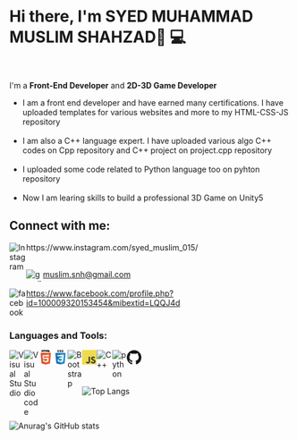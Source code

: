 
<h1> Hi there, I'm SYED MUHAMMAD MUSLIM SHAHZAD👋 💻</h1>
<img src="https://komarev.com/ghpvc/?username=Syed-Muslim-19&style=flat-square&color=blue" alt=""/>

<p>I'm a <b>Front-End Developer</b> and <b>2D-3D Game Developer</b></p>
<ul>
  <li>I am a front end developer and have earned many certifications. I have uploaded templates for various websites and more to my HTML-CSS-JS repository</li>
  <br>
  <li>I am also a C++ language expert. I have uploaded various algo C++ codes on Cpp repository and C++ project on project.cpp repository</li>
  <br>
  <li>I uploaded some code related to Python language too on pyhton repository</li>
  <br>
  <li>Now I am learing skills to build a professional 3D Game on Unity5</li>
</ul>
 <h2>Connect with me:</h2>
<img align="left" alt="Instagram" width="30px" src="https://raw.githubusercontent.com/n3wt0n/n3wt0n/master/assets/instagram.png"/>https://www.instagram.com/syed_muslim_015/
<br>
<br>

<img align="left" alt="gmail" width="30px" height="22px" src="https://e7.pngegg.com/pngimages/358/32/png-clipart-inbox-by-gmail-computer-icons-ios-email-gmail-angle-rectangle.png"/><a href="muslim.snh@gmail.com">muslim.snh@gmail.com</a>
<br />
<br />
<img align="left" alt="facebook" width="30px" src="https://e7.pngegg.com/pngimages/175/452/png-clipart-facebook-logo-facebook-icon-logo-facebook-icon-blue-text.png"/>https://www.facebook.com/profile.php?id=100009320153454&mibextid=LQQJ4d
<br />
<br />
### Languages and Tools:

<img align="left" alt="Visual Studio" width="26px" src="https://visualstudio.microsoft.com/wp-content/uploads/2019/06/BrandVisualStudioWin2019-3.svg" />
<img align="left" alt="Visual Studio code" width="26px" src="https://e7.pngegg.com/pngimages/100/690/png-clipart-visual-studio-code-microsoft-visual-studio-source-code-text-editor-microsoft-blue-angle.png" />
<img align="left" alt="HTML5" width="26px" src="https://raw.githubusercontent.com/github/explore/80688e429a7d4ef2fca1e82350fe8e3517d3494d/topics/html/html.png" />
<img align="left" alt="CSS3" width="26px" src="https://raw.githubusercontent.com/github/explore/80688e429a7d4ef2fca1e82350fe8e3517d3494d/topics/css/css.png" />
<img align="left" alt="Bootstrap" width="26px" src="https://e7.pngegg.com/pngimages/263/831/png-clipart-bootstrap-logo-computer-software-web-application-portable-document-format-b-purple-template.png" />
<img align="left" alt="JavaScript" width="26px" src="https://raw.githubusercontent.com/github/explore/80688e429a7d4ef2fca1e82350fe8e3517d3494d/topics/javascript/javascript.png" />
<img align="left" alt="C++" width="28px" src="https://e7.pngegg.com/pngimages/889/976/png-clipart-the-c-programming-language-computer-programming-programming-miscellaneous-blue.png" />
<img align="left" alt="python" width="26px" src="https://e7.pngegg.com/pngimages/140/948/png-clipart-blue-and-yellow-logo-python-logo-programmer-fierce-python-s-cdr-angle.png" />
<img align="left" alt="GitHub" width="26px" src="https://raw.githubusercontent.com/github/explore/78df643247d429f6cc873026c0622819ad797942/topics/github/github.png" />
<br />
<br />
<br />


![Top Langs](https://github-readme-stats.vercel.app/api/top-langs/?username=Syed-Muslim-19&langs_count=8)

<br />

![Anurag's GitHub stats](https://github-readme-stats.vercel.app/api?username=Syed-Muslim-19&theme=defualt_icons=true)

